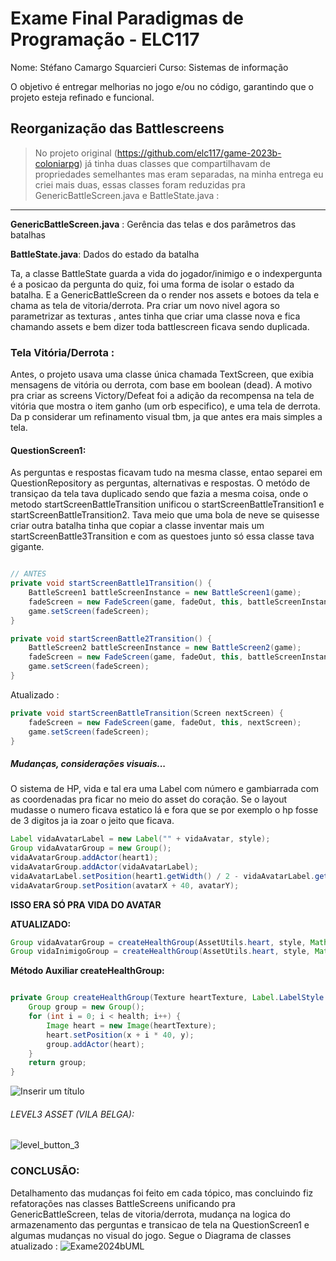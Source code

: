 # Exame Final Paradigmas de Programação - ELC117
Nome: Stéfano Camargo Squarcieri
Curso: Sistemas de informação


O objetivo é entregar melhorias no jogo e/ou no código, garantindo que o projeto esteja refinado e funcional.

## Reorganização das Battlescreens

> No projeto original (https://github.com/elc117/game-2023b-coloniarpg) já tinha duas classes que compartilhavam de propriedades semelhantes mas eram separadas, na minha entrega eu criei mais duas, essas classes foram reduzidas pra GenericBattleScreen.java e BattleState.java :
---
 **GenericBattleScreen.java** : Gerência das telas e dos parâmetros das batalhas

 **BattleState.java**: Dados do estado da batalha 

Ta, a classe BattleState guarda a vida do jogador/inimigo e o indexpergunta é a posicao da pergunta do quiz, foi uma forma de isolar o estado da batalha. E a GenericBattleScreen da o render nos assets e botoes da tela e chama as tela de vitoria/derrota. Pra criar um novo nivel agora so parametrizar as texturas , antes tinha que criar uma classe nova e fica chamando assets e bem dizer toda battlescreen ficava sendo duplicada. 

### Tela Vitória/Derrota :

Antes, o projeto usava uma classe única chamada TextScreen, que exibia mensagens de vitória ou derrota, com base em boolean (dead). A motivo pra criar as screens Victory/Defeat foi a adição da recompensa na  tela de vitória que mostra o item ganho (um orb especifico), e uma tela de derrota. Da p considerar um refinamento visual tbm, ja que antes era mais simples a tela.

#### QuestionScreen1:
As perguntas e respostas ficavam tudo na mesma classe, entao separei em QuestionRepository as perguntas, alternativas e respostas. O metódo de transiçao da tela tava duplicado sendo que fazia a mesma coisa, onde o metodo startScreenBattleTransition unificou o startScreenBattleTransition1 e startScreenBattleTransition2. Tava meio que uma bola de neve se quisesse criar outra batalha tinha que copiar a classe inventar mais um startScreenBattle3Transition e com as questoes junto só essa classe tava gigante.

```java

// ANTES
private void startScreenBattle1Transition() {
    BattleScreen1 battleScreenInstance = new BattleScreen1(game);
    fadeScreen = new FadeScreen(game, fadeOut, this, battleScreenInstance);
    game.setScreen(fadeScreen);
}

private void startScreenBattle2Transition() {
    BattleScreen2 battleScreenInstance = new BattleScreen2(game);
    fadeScreen = new FadeScreen(game, fadeOut, this, battleScreenInstance);
    game.setScreen(fadeScreen);
}
```
Atualizado :
```java
private void startScreenBattleTransition(Screen nextScreen) {
    fadeScreen = new FadeScreen(game, fadeOut, this, nextScreen);
    game.setScreen(fadeScreen);
}
```

##### Mudanças, considerações visuais...
O sistema de HP, vida e tal era uma Label com número e gambiarrada com as coordenadas pra ficar no meio do asset do coração.
Se o layout mudasse o numero ficava estatico lá e fora que se por exemplo o hp fosse de 3 digitos ja ia zoar o jeito que ficava.

```java
Label vidaAvatarLabel = new Label("" + vidaAvatar, style);
Group vidaAvatarGroup = new Group();
vidaAvatarGroup.addActor(heart1);
vidaAvatarGroup.addActor(vidaAvatarLabel);
vidaAvatarLabel.setPosition(heart1.getWidth() / 2 - vidaAvatarLabel.getWidth() / 2, heart1.getHeight() / 2 - vidaAvatarLabel.getHeight() / 2);
vidaAvatarGroup.setPosition(avatarX + 40, avatarY);
```
**ISSO ERA SÓ PRA VIDA DO AVATAR**


**ATUALIZADO:**
```java
Group vidaAvatarGroup = createHealthGroup(AssetUtils.heart, style, Math.max(0, BattleState.vidaAvatar), avatarX + 40, avatarY);
Group vidaInimigoGroup = createHealthGroup(AssetUtils.heart, style, Math.max(0, BattleState.vidaInimigo), enemyX + 80, enemyY + 20);
```
**Método Auxiliar createHealthGroup:**
```java

private Group createHealthGroup(Texture heartTexture, Label.LabelStyle style, int health, float x, float y) {
    Group group = new Group();
    for (int i = 0; i < health; i++) {
        Image heart = new Image(heartTexture);
        heart.setPosition(x + i * 40, y);
        group.addActor(heart);
    }
    return group;
}
```
![Inserir um título](https://github.com/user-attachments/assets/2b6eaf96-9e49-4067-a6c0-065c8ff8f4eb)

###### LEVEL3 ASSET (VILA BELGA): 

![level_button_3](https://github.com/user-attachments/assets/042ee533-342a-4411-9882-c47ea8111634)


### CONCLUSÃO:
Detalhamento das mudanças foi feito em cada tópico, mas concluindo fiz refatorações nas classes BattleScreens unificando pra GenericBattleScreen, telas de vitoria/derrota, mudança na logica do armazenamento das perguntas  e transicao de tela na QuestionScreen1 e algumas mudanças no visual do jogo. Segue o Diagrama de classes atualizado :
![Exame2024bUML](https://github.com/user-attachments/assets/7b46d048-69ef-4b3a-9f8b-48d0da440bc6)





